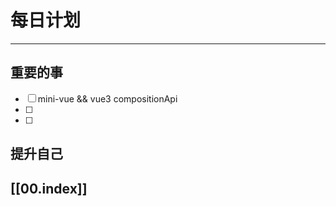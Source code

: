 
# 每日计划
---
## 重要的事

- [ ]  mini-vue && vue3 compositionApi
- [ ]  
- [ ]  



## 提升自己

  



## [[00.index]]










